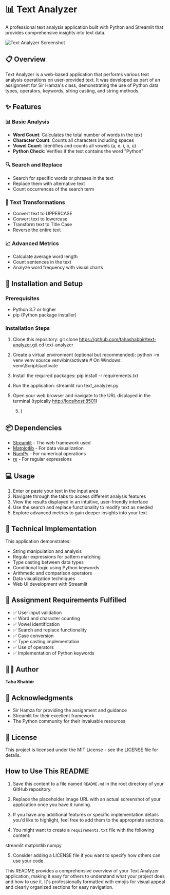 # 📊 Text Analyzer

A professional text analysis application built with Python and Streamlit that provides comprehensive insights into text data.

![Text Analyzer Screenshot](https://placeholder.svg?height=400&width=800)

## 📋 Overview

Text Analyzer is a web-based application that performs various text analysis operations on user-provided text. It was developed as part of an assignment for Sir Hamza's class, demonstrating the use of Python data types, operators, keywords, string casting, and string methods.

## ✨ Features

### 📊 Basic Analysis
- **Word Count**: Calculates the total number of words in the text
- **Character Count**: Counts all characters including spaces
- **Vowel Count**: Identifies and counts all vowels (a, e, i, o, u)
- **Python Check**: Verifies if the text contains the word "Python"

### 🔍 Search and Replace
- Search for specific words or phrases in the text
- Replace them with alternative text
- Count occurrences of the search term

### 🔄 Text Transformations
- Convert text to UPPERCASE
- Convert text to lowercase
- Transform text to Title Case
- Reverse the entire text

### 📈 Advanced Metrics
- Calculate average word length
- Count sentences in the text
- Analyze word frequency with visual charts

## 🚀 Installation and Setup

### Prerequisites
- Python 3.7 or higher
- pip (Python package installer)

### Installation Steps

1. Clone this repository:
   git clone https://github.com/tahashabbir/text-analyzer.git
   cd text-analyzer

2. Create a virtual environment (optional but recommended):
   python -m venv venv
source venv/bin/activate  # On Windows: venv\Scripts\activate

3. Install the required packages:
   pip install -r requirements.txt

4. Run the application:
   streamlit run text_analyzer.py

5. Open your web browser and navigate to the URL displayed in the terminal (typically [http://localhost:8501](http://localhost:8501))

   5. )


## 📦 Dependencies

- [Streamlit](https://streamlit.io/) - The web framework used
- [Matplotlib](https://matplotlib.org/) - For data visualization
- [NumPy](https://numpy.org/) - For numerical operations
- [re](https://docs.python.org/3/library/re.html) - For regular expressions


## 💻 Usage

1. Enter or paste your text in the input area
2. Navigate through the tabs to access different analysis features
3. View the results displayed in an intuitive, user-friendly interface
4. Use the search and replace functionality to modify text as needed
5. Explore advanced metrics to gain deeper insights into your text


## 🧪 Technical Implementation

This application demonstrates:

- String manipulation and analysis
- Regular expressions for pattern matching
- Type casting between data types
- Conditional logic using Python keywords
- Arithmetic and comparison operators
- Data visualization techniques
- Web UI development with Streamlit


## 📝 Assignment Requirements Fulfilled

- ✅ User input validation
- ✅ Word and character counting
- ✅ Vowel identification
- ✅ Search and replace functionality
- ✅ Case conversion
- ✅ Type casting implementation
- ✅ Use of operators
- ✅ Implementation of Python keywords


## 👨‍💻 Author

**Taha Shabbir**

## 🙏 Acknowledgments

- Sir Hamza for providing the assignment and guidance
- Streamlit for their excellent framework
- The Python community for their invaluable resources


## 📄 License

This project is licensed under the MIT License - see the LICENSE file for details.

## How to Use This README

1. Save this content to a file named `README.md` in the root directory of your GitHub repository.

2. Replace the placeholder image URL with an actual screenshot of your application once you have it running.

3. If you have any additional features or specific implementation details you'd like to highlight, feel free to add them to the appropriate sections.

4. You might want to create a `requirements.txt` file with the following content:

streamlit matplotlib numpy


5. Consider adding a LICENSE file if you want to specify how others can use your code.

This README provides a comprehensive overview of your Text Analyzer application, making it easy for others to understand what your project does and how to use it. It's professionally formatted with emojis for visual appeal and clearly organized sections for easy navigation.
